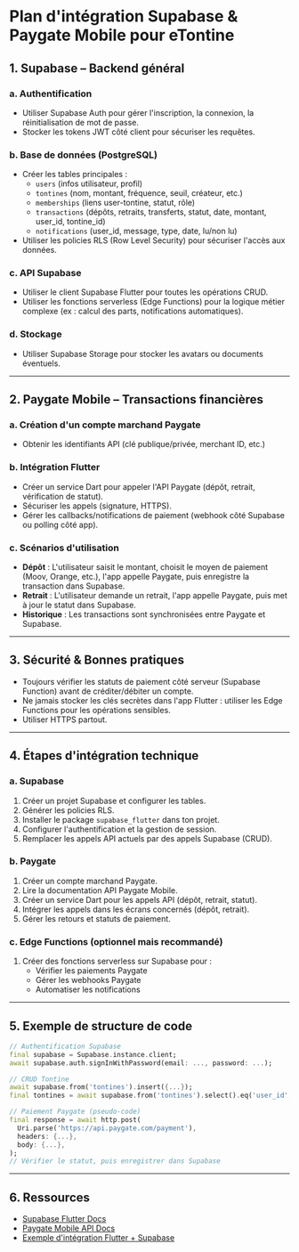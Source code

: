# Plan d'intégration Supabase & Paygate Mobile pour eTontine

## 1. Supabase – Backend général

### a. Authentification
- Utiliser Supabase Auth pour gérer l'inscription, la connexion, la réinitialisation de mot de passe.
- Stocker les tokens JWT côté client pour sécuriser les requêtes.

### b. Base de données (PostgreSQL)
- Créer les tables principales :
  - `users` (infos utilisateur, profil)
  - `tontines` (nom, montant, fréquence, seuil, créateur, etc.)
  - `memberships` (liens user-tontine, statut, rôle)
  - `transactions` (dépôts, retraits, transferts, statut, date, montant, user_id, tontine_id)
  - `notifications` (user_id, message, type, date, lu/non lu)
- Utiliser les policies RLS (Row Level Security) pour sécuriser l'accès aux données.

### c. API Supabase
- Utiliser le client Supabase Flutter pour toutes les opérations CRUD.
- Utiliser les fonctions serverless (Edge Functions) pour la logique métier complexe (ex : calcul des parts, notifications automatiques).

### d. Stockage
- Utiliser Supabase Storage pour stocker les avatars ou documents éventuels.

---

## 2. Paygate Mobile – Transactions financières

### a. Création d'un compte marchand Paygate
- Obtenir les identifiants API (clé publique/privée, merchant ID, etc.)

### b. Intégration Flutter
- Créer un service Dart pour appeler l'API Paygate (dépôt, retrait, vérification de statut).
- Sécuriser les appels (signature, HTTPS).
- Gérer les callbacks/notifications de paiement (webhook côté Supabase ou polling côté app).

### c. Scénarios d'utilisation
- **Dépôt** : L'utilisateur saisit le montant, choisit le moyen de paiement (Moov, Orange, etc.), l'app appelle Paygate, puis enregistre la transaction dans Supabase.
- **Retrait** : L'utilisateur demande un retrait, l'app appelle Paygate, puis met à jour le statut dans Supabase.
- **Historique** : Les transactions sont synchronisées entre Paygate et Supabase.

---

## 3. Sécurité & Bonnes pratiques

- Toujours vérifier les statuts de paiement côté serveur (Supabase Function) avant de créditer/débiter un compte.
- Ne jamais stocker les clés secrètes dans l'app Flutter : utiliser les Edge Functions pour les opérations sensibles.
- Utiliser HTTPS partout.

---

## 4. Étapes d'intégration technique

### a. Supabase
1. Créer un projet Supabase et configurer les tables.
2. Générer les policies RLS.
3. Installer le package `supabase_flutter` dans ton projet.
4. Configurer l'authentification et la gestion de session.
5. Remplacer les appels API actuels par des appels Supabase (CRUD).

### b. Paygate
1. Créer un compte marchand Paygate.
2. Lire la documentation API Paygate Mobile.
3. Créer un service Dart pour les appels API (dépôt, retrait, statut).
4. Intégrer les appels dans les écrans concernés (dépôt, retrait).
5. Gérer les retours et statuts de paiement.

### c. Edge Functions (optionnel mais recommandé)
1. Créer des fonctions serverless sur Supabase pour :
   - Vérifier les paiements Paygate
   - Gérer les webhooks Paygate
   - Automatiser les notifications

---

## 5. Exemple de structure de code

```dart
// Authentification Supabase
final supabase = Supabase.instance.client;
await supabase.auth.signInWithPassword(email: ..., password: ...);

// CRUD Tontine
await supabase.from('tontines').insert({...});
final tontines = await supabase.from('tontines').select().eq('user_id', userId);

// Paiement Paygate (pseudo-code)
final response = await http.post(
  Uri.parse('https://api.paygate.com/payment'),
  headers: {...},
  body: {...},
);
// Vérifier le statut, puis enregistrer dans Supabase
```

---

## 6. Ressources

- [Supabase Flutter Docs](https://supabase.com/docs/guides/with-flutter)
- [Paygate Mobile API Docs](https://paygate.tg/api-docs)
- [Exemple d'intégration Flutter + Supabase](https://github.com/supabase/supabase-flutter) 